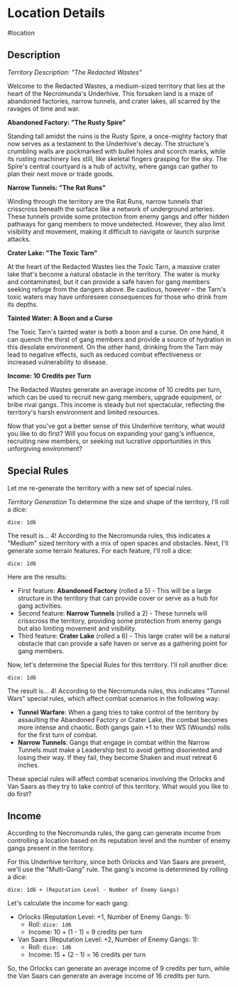 
# Location Details

#location

## Description
*Territory Description: "The Redacted Wastes"*

Welcome to the Redacted Wastes, a medium-sized territory that lies at the heart of the Necromunda's Underhive. This forsaken land is a maze of abandoned factories, narrow tunnels, and crater lakes, all scarred by the ravages of time and war.

**Abandoned Factory: "The Rusty Spire"**

Standing tall amidst the ruins is the Rusty Spire, a once-mighty factory that now serves as a testament to the Underhive's decay. The structure's crumbling walls are pockmarked with bullet holes and scorch marks, while its rusting machinery lies still, like skeletal fingers grasping for the sky. The Spire's central courtyard is a hub of activity, where gangs can gather to plan their next move or trade goods.

**Narrow Tunnels: "The Rat Runs"**

Winding through the territory are the Rat Runs, narrow tunnels that crisscross beneath the surface like a network of underground arteries. These tunnels provide some protection from enemy gangs and offer hidden pathways for gang members to move undetected. However, they also limit visibility and movement, making it difficult to navigate or launch surprise attacks.

**Crater Lake: "The Toxic Tarn"**

At the heart of the Redacted Wastes lies the Toxic Tarn, a massive crater lake that's become a natural obstacle in the territory. The water is murky and contaminated, but it can provide a safe haven for gang members seeking refuge from the dangers above. Be cautious, however – the Tarn's toxic waters may have unforeseen consequences for those who drink from its depths.

**Tainted Water: A Boon and a Curse**

The Toxic Tarn's tainted water is both a boon and a curse. On one hand, it can quench the thirst of gang members and provide a source of hydration in this desolate environment. On the other hand, drinking from the Tarn may lead to negative effects, such as reduced combat effectiveness or increased vulnerability to disease.

**Income: 10 Credits per Turn**

The Redacted Wastes generate an average income of 10 credits per turn, which can be used to recruit new gang members, upgrade equipment, or bribe rival gangs. This income is steady but not spectacular, reflecting the territory's harsh environment and limited resources.

Now that you've got a better sense of this Underhive territory, what would you like to do first? Will you focus on expanding your gang's influence, recruiting new members, or seeking out lucrative opportunities in this unforgiving environment?

## Special Rules
Let me re-generate the territory with a new set of special rules.

*Territory Generation*
To determine the size and shape of the territory, I'll roll a dice:

`dice: 1d6`

The result is... 4! According to the Necromunda rules, this indicates a "Medium" sized territory with a mix of open spaces and obstacles.
Next, I'll generate some terrain features. For each feature, I'll roll a dice:

`dice: 1d6`

Here are the results:

* First feature: **Abandoned Factory** (rolled a 5) - This will be a large structure in the territory that can provide cover or serve as a hub for gang activities.
* Second feature: **Narrow Tunnels** (rolled a 2) - These tunnels will crisscross the territory, providing some protection from enemy gangs but also limiting movement and visibility.
* Third feature: **Crater Lake** (rolled a 6) - This large crater will be a natural obstacle that can provide a safe haven or serve as a gathering point for gang members.

Now, let's determine the Special Rules for this territory. I'll roll another dice:

`dice: 1d6`

The result is... 4! According to the Necromunda rules, this indicates "Tunnel Wars" special rules, which affect combat scenarios in the following way:

* **Tunnel Warfare**: When a gang tries to take control of the territory by assaulting the Abandoned Factory or Crater Lake, the combat becomes more intense and chaotic. Both gangs gain +1 to their WS (Wounds) rolls for the first turn of combat.
* **Narrow Tunnels**: Gangs that engage in combat within the Narrow Tunnels must make a Leadership test to avoid getting disoriented and losing their way. If they fail, they become Shaken and must retreat 6 inches.

These special rules will affect combat scenarios involving the Orlocks and Van Saars as they try to take control of this territory. What would you like to do first?

## Income
According to the Necromunda rules, the gang can generate income from controlling a location based on its reputation level and the number of enemy gangs present in the territory.

For this Underhive territory, since both Orlocks and Van Saars are present, we'll use the "Multi-Gang" rule. The gang's income is determined by rolling a dice:

`dice: 1d6 + (Reputation Level - Number of Enemy Gangs)`

Let's calculate the income for each gang:

* Orlocks (Reputation Level: +1, Number of Enemy Gangs: 1):
	+ Roll: `dice: 1d6`
	+ Income: 10 + (1 - 1) = 9 credits per turn
* Van Saars (Reputation Level: +2, Number of Enemy Gangs: 1):
	+ Roll: `dice: 1d6`
	+ Income: 15 + (2 - 1) = 16 credits per turn

So, the Orlocks can generate an average income of 9 credits per turn, while the Van Saars can generate an average income of 16 credits per turn.


